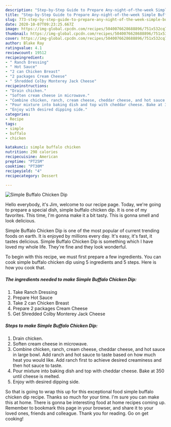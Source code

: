 ```yaml
---
description: "Step-by-Step Guide to Prepare Any-night-of-the-week Simple Buffalo Chicken Dip"
title: "Step-by-Step Guide to Prepare Any-night-of-the-week Simple Buffalo Chicken Dip"
slug: 773-step-by-step-guide-to-prepare-any-night-of-the-week-simple-buffalo-chicken-dip
date: 2020-10-07T09:23:25.667Z
image: https://img-global.cpcdn.com/recipes/5040076628688896/751x532cq70/simple-buffalo-chicken-dip-recipe-main-photo.jpg
thumbnail: https://img-global.cpcdn.com/recipes/5040076628688896/751x532cq70/simple-buffalo-chicken-dip-recipe-main-photo.jpg
cover: https://img-global.cpcdn.com/recipes/5040076628688896/751x532cq70/simple-buffalo-chicken-dip-recipe-main-photo.jpg
author: Blake Ray
ratingvalue: 4.1
reviewcount: 19512
recipeingredient:
- " Ranch Dressing"
- " Hot Sauce"
- "2 can Chicken Breast"
- "2 packages Cream Cheese"
- " Shredded Colby Monterey Jack Cheese"
recipeinstructions:
- "Drain chicken."
- "Soften cream cheese in microwave."
- "Combine chicken, ranch, cream cheese, cheddar cheese, and hot sauce in large bowl. Add ranch and hot sauce to taste based on how much heat you would like. Add ranch first to achieve desired creaminess and then hot sauce to taste."
- "Pour mixture into baking dish and top with cheddar cheese. Bake at 350 until cheese is melted."
- "Enjoy with desired dipping side."
categories:
- Recipe
tags:
- simple
- buffalo
- chicken

katakunci: simple buffalo chicken 
nutrition: 298 calories
recipecuisine: American
preptime: "PT25M"
cooktime: "PT30M"
recipeyield: "4"
recipecategory: Dessert

---
```



![Simple Buffalo Chicken Dip](https://img-global.cpcdn.com/recipes/5040076628688896/751x532cq70/simple-buffalo-chicken-dip-recipe-main-photo.jpg)

Hello everybody, it's Jim, welcome to our recipe page. Today, we're going to prepare a special dish, simple buffalo chicken dip. It is one of my favorites. This time, I'm gonna make it a bit tasty. This is gonna smell and look delicious.

Simple Buffalo Chicken Dip is one of the most popular of current trending foods on earth. It is enjoyed by millions every day. It's easy, it's fast, it tastes delicious. Simple Buffalo Chicken Dip is something which I have loved my whole life. They're fine and they look wonderful.




To begin with this recipe, we must first prepare a few ingredients. You can cook simple buffalo chicken dip using 5 ingredients and 5 steps. Here is how you cook that.

<!--inarticleads1-->

##### The ingredients needed to make Simple Buffalo Chicken Dip:

1. Take  Ranch Dressing
1. Prepare  Hot Sauce
1. Take 2 can Chicken Breast
1. Prepare 2 packages Cream Cheese
1. Get  Shredded Colby Monterey Jack Cheese




<!--inarticleads2-->

##### Steps to make Simple Buffalo Chicken Dip:

1. Drain chicken.
1. Soften cream cheese in microwave.
1. Combine chicken, ranch, cream cheese, cheddar cheese, and hot sauce in large bowl. Add ranch and hot sauce to taste based on how much heat you would like. Add ranch first to achieve desired creaminess and then hot sauce to taste.
1. Pour mixture into baking dish and top with cheddar cheese. Bake at 350 until cheese is melted.
1. Enjoy with desired dipping side.




So that is going to wrap this up for this exceptional food simple buffalo chicken dip recipe. Thanks so much for your time. I'm sure you can make this at home. There is gonna be interesting food at home recipes coming up. Remember to bookmark this page in your browser, and share it to your loved ones, friends and colleague. Thank you for reading. Go on get cooking!
